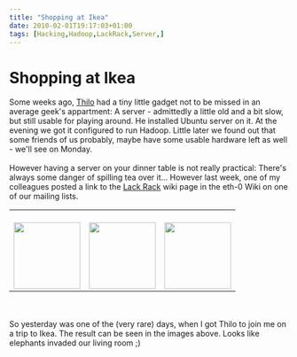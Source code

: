```yaml
---
title: "Shopping at Ikea"
date: 2010-02-01T19:17:03+01:00
tags: [Hacking,Hadoop,LackRack,Server,]
---
```


# Shopping at Ikea


Some weeks ago, <a href="http://thilo-fromm.de/~t-lo/index.html">Thilo</a> had a tiny little gadget not to be missed in 
an average geek's appartment: A server - admittedly a little old and a bit slow, but still usable for playing around. 
He installed Ubuntu server on it. At the evening we got it configured to run Hadoop. Little later we found out that 
some friends of us probably, maybe have some usable hardware left as well - we'll see on Monday.<br><br>However having 
a server on your dinner table is not really practical: There's always some danger of spilling tea over it... However 
last week, one of my colleagues posted a link to the <a href="http://wiki.eth-0.nl/index.php/LackRack">Lack Rack</a> 
wiki page in the eth-0 Wiki on one of our mailing lists. <br><table broder="0"><tr><td><br><img 
src="http://www.isabel-drost.de/Bilder/wordpress/troeroe_1.JPG" height="120"><br></td><td><br><img 
src="http://www.isabel-drost.de/Bilder/wordpress/troeroe_2.JPG" height="120"><br></td><td><br><img 
src="http://www.isabel-drost.de/Bilder/wordpress/troeroe_3.JPG" height="120"><br></td></tr></table><br><br>So yesterday 
was one of the (very rare) days, when I got Thilo to join me on a trip to Ikea. The result can be seen in the images 
above. Looks like elephants invaded our living room ;)<br>
